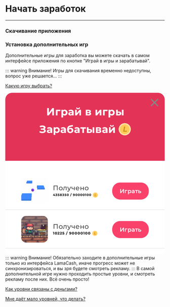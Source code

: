 # Начать заработок
---
### Скачивание приложения

<CustomLinkComponent href="https://play.google.com/store/apps/details?id=com.joyreward.lamacash" title="Ссылка на скачивание (клик)" />

### Установка дополнительных игр

Дополнительные игры для заработка вы можете скачать в самом интерфейсе приложения по кнопке "Играй в игры и зарабатывай".

::: warning Внимание!
Игры для скачивания временно недоступны, вопрос уже решается...
:::

 [Какую игру выбрать?](/advice#игра-недели)
 
![](start/down1.png)
::: warning Внимание!
Обязательно заходите в дополнительные игры только из интерфейса LamaCash, иначе прогресс может не синхронизироваться, и вы зря будете смотреть рекламу.
:::
В самой дополнительной игре нужно проходить простые уровни, и смотреть рекламу после них. Всё очень просто!

[Как уровни связаны с деньгами?](/info#уровни)

[Мне даёт мало уровней, что делать?](/advice#увеличение-заработка)
